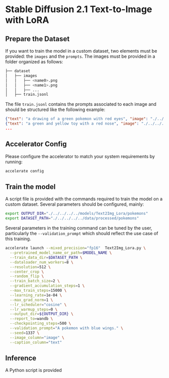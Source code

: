 # Stable Diffusion 2.1 Text-to-Image with LoRA

## Prepare the Dataset

If you want to train the model in a custom dataset, two elements must be provided: the `images` and the `prompts`. The images must be provided in a folder organized as follows:

```bash
├── dataset
│   ├── images
│   │   ├── <name0>.png
│   │   ├── <name1>.png
│   │   ├── ...
│   ├── train.jsonl
```

The file `train.jsonl` contains the prompts associated to each image and should be structured like the following example:

```json
{"text": "a drawing of a green pokemon with red eyes", "image": "./../../../../data/processed/pokemons/images/0000.png"}
{"text": "a green and yellow toy with a red nose", "image": "./../../../../data/processed/pokemons/images/0001.png"}
...
```

## Accelerator Config

Please configure the accelerator to match your system requirements by running:

```bash
accelerate config
```

## Train the model

A script file is provided with the commands required to train the model on a custom dataset. Several parameters should be configured, mainly:

```sh
export OUTPUT_DIR="./../../../../models/Text2Img_Lora/pokemons"
export DATASET_PATH="./../../../../data/processed/pokemons"
```

Several parameters in the training command can be tuned by the user, particularly the `--validation_prompt` which should reflect the use case of this training.

```sh
accelerate launch --mixed_precision="fp16"  Text2Img_Lora.py \
  --pretrained_model_name_or_path=$MODEL_NAME \
  --train_data_dir=$DATASET_PATH \
  --dataloader_num_workers=8 \
  --resolution=512 \
  --center_crop \
  --random_flip \
  --train_batch_size=2 \
  --gradient_accumulation_steps=1 \
  --max_train_steps=15000 \
  --learning_rate=1e-04 \
  --max_grad_norm=1 \
  --lr_scheduler="cosine" \
  --lr_warmup_steps=0 \
  --output_dir=${OUTPUT_DIR} \
  --report_to=wandb \
  --checkpointing_steps=500 \
  --validation_prompt="A pokemon with blue wings." \
  --seed=1337 \
  --image_column="image" \
  --caption_column="text"
```

## Inference

A Python script is provided 